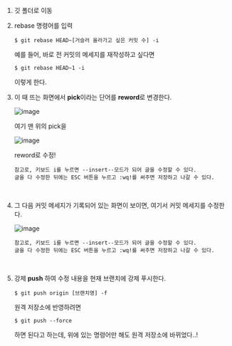 1. 깃 폴더로 이동


2. rebase 명령어를 입력

   ```
   $ git rebase HEAD~[거슬러 올라가고 싶은 커밋 수] -i
   ```

   예를 들어, 바로 전 커밋의 메세지를 재작성하고 싶다면

   ```
   $ git rebase HEAD~1 -i
   ```

   이렇게 한다.

3. 이 때 뜨는 화면에서 **pick**이라는 단어를 **reword**로 변경한다.

   ![image](https://user-images.githubusercontent.com/43662673/116249826-27435300-a7a8-11eb-8798-89083e427e73.png)

   여기 맨 위의 pick을 

   ![image](https://user-images.githubusercontent.com/43662673/116249876-33c7ab80-a7a8-11eb-9af1-a156599fb031.png)

   reword로 수정!

   ```
   참고로, 키보드 i를 누르면 --insert--모드가 되어 글을 수정할 수 있다.
   글을 다 수정한 뒤에는 ESC 버튼을 누르고 :wq!를 써주면 저장하고 나갈 수 있다.
   ```

   ​

4. 그 다음 커밋 메세지가 기록되어 있는 화면이 보이면, 여기서 커밋 메세지를 수정한다.

   ![image](https://user-images.githubusercontent.com/43662673/116249977-49d56c00-a7a8-11eb-9bc0-c9f321ff75bc.png)

   ```
   참고로, 키보드 i를 누르면 --insert--모드가 되어 글을 수정할 수 있다.
   글을 다 수정한 뒤에는 ESC 버튼을 누르고 :wq!를 써주면 저장하고 나갈 수 있다.
   ```

   ​

5. 강제 **push** 하여 수정 내용을 현재 브랜치에 강제 푸시한다.

   ```
   $ git push origin [브랜치명] -f
   ```

   원격 저장소에 반영하려면

   ````
   $ git push --force
   ````

   하면 된다고 하는데, 위에 있는 명령어만 해도 원격 저장소에 바뀌었다..!